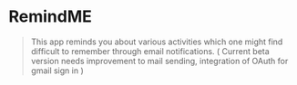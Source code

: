 # RemindME
>This app reminds you about various activities which one might find difficult to remember through email notifications.
>( Current beta version needs improvement to mail sending, integration of OAuth for gmail sign in )
